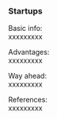 
### Startups

Basic info:  
xxxxxxxxx

Advantages:  
xxxxxxxxx

Way ahead:  
xxxxxxxxx

References:  
xxxxxxxxx
